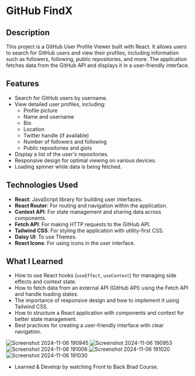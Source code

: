 # GitHub FindX

## Description

This project is a GitHub User Profile Viewer built with React. It allows users to search for GitHub users and view their profiles, including information such as followers, following, public repositories, and more. The application fetches data from the GitHub API and displays it in a user-friendly interface.

## Features

- Search for GitHub users by username.
- View detailed user profiles, including:
  - Profile picture
  - Name and username
  - Bio
  - Location
  - Twitter handle (if available)
  - Number of followers and following
  - Public repositories and gists
- Display a list of the user's repositories.
- Responsive design for optimal viewing on various devices.
- Loading spinner while data is being fetched.

## Technologies Used

- **React**: JavaScript library for building user interfaces.
- **React Router**: For routing and navigation within the application.
- **Context API**: For state management and sharing data across components.
- **Fetch API**: For making HTTP requests to the GitHub API.
- **Tailwind CSS**: For styling the application with utility-first CSS.
- **Daisy UI**: To use Themes.
- **React Icons**: For using icons in the user interface.

## What I Learned

- How to use React hooks (`useEffect`, `useContext`) for managing side effects and context state.
- How to fetch data from an external API (GitHub API) using the Fetch API and handle loading states.
- The importance of responsive design and how to implement it using Tailwind CSS.
- How to structure a React application with components and context for better state management.
- Best practices for creating a user-friendly interface with clear navigation.
  
![Screenshot 2024-11-06 190945](https://github.com/user-attachments/assets/b4f9d8ab-66c4-4ff1-856b-deba4ec9e8cd)
![Screenshot 2024-11-06 190953](https://github.com/user-attachments/assets/b7556b68-f0c4-4a6d-9f25-34412b250f6e)
![Screenshot 2024-11-06 191006](https://github.com/user-attachments/assets/2817b9a4-5ef8-4634-9eb2-bf18fa3647c7)
![Screenshot 2024-11-06 191020](https://github.com/user-attachments/assets/cfde0961-06ab-4fb8-8acc-8793d92fefb3)
![Screenshot 2024-11-06 191030](https://github.com/user-attachments/assets/9b26f345-0230-4790-8ff8-8dd73d04eb82)


- Learned & Develop by watching Front to Back Brad Course.
